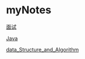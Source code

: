 # myNotes

[面试](面试) 

[Java](Java) 

[data_Structure_and_Algorithm](data_Structure_and_Algorithm) 

